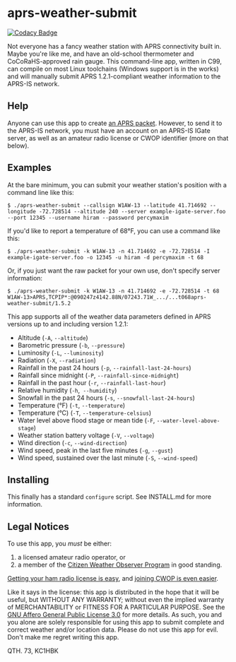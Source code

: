 # aprs-weather-submit

[![Codacy Badge](https://api.codacy.com/project/badge/Grade/a5e5337dd57b486089391aabd2f5429b)](https://app.codacy.com/gh/rhymeswithmogul/aprs-weather-submit?utm_source=github.com\&utm_medium=referral\&utm_content=rhymeswithmogul/aprs-weather-submit\&utm_campaign=Badge_Grade_Settings)

Not everyone has a fancy weather station with APRS connectivity built in.  Maybe you're like me, and have an old-school thermometer and CoCoRaHS-approved rain gauge.  This command-line app, written in C99, can compile on most Linux toolchains (Windows support is in the works) and will manually submit APRS 1.2.1-compliant weather information to the APRS-IS network.

## Help

Anyone can use this app to create [an APRS packet](http://www.aprs.org/doc/APRS101.PDF).  However, to send it to the APRS-IS network, you must have an account on an APRS-IS IGate server, as well as an amateur radio license or CWOP identifier (more on that below).

## Examples

At the bare minimum, you can submit your weather station's position with a command line like this:

```console
$ ./aprs-weather-submit --callsign W1AW-13 --latitude 41.714692 --longitude -72.728514 --altitude 240 --server example-igate-server.foo --port 12345 --username hiram --password percymaxim
```

If you'd like to report a temperature of 68°F, you can use a command like this:

```console
$ ./aprs-weather-submit -k W1AW-13 -n 41.714692 -e -72.728514 -I example-igate-server.foo -o 12345 -u hiram -d percymaxim -t 68
```

Or, if you just want the raw packet for your own use, don't specify server information:

```console
$ ./aprs-weather-submit -k W1AW-13 -n 41.714692 -e -72.728514 -t 68
W1AW-13>APRS,TCPIP*:@090247z4142.88N/07243.71W_.../...t068aprs-weather-submit/1.5.2
```

This app supports all of the weather data parameters defined in APRS versions up to and including version 1.2.1:

*   Altitude (`-A`, `--altitude`)
*   Barometric pressure (`-b`, `--pressure`)
*   Luminosity (`-L`, `--luminosity`)
*   Radiation (`-X`, `--radiation`)
*   Rainfall in the past 24 hours (`-p`, `--rainfall-last-24-hours`)
*   Rainfall since midnight (`-P`, `--rainfall-since-midnight`)
*   Rainfall in the past hour (`-r`, `--rainfall-last-hour`)
*   Relative humidity (`-h`,`  --humidity `)
*   Snowfall in the past 24 hours (`-s`, `--snowfall-last-24-hours`)
*   Temperature (°F) (`-t`, `--temperature`)
*   Temperature (°C) (`-T`, `--temperature-celsius`)
*   Water level above flood stage or mean tide (`-F`, `--water-level-above-stage`)
*   Weather station battery voltage (`-V`, `--voltage`)
*   Wind direction (`-c`, `--wind-direction`)
*   Wind speed, peak in the last five minutes (`-g`, `--gust`)
*   Wind speed, sustained over the last minute (`-S`, `--wind-speed`)

## Installing
This finally has a standard `configure` script.  See INSTALL.md for more information.

## Legal Notices

To use this app, you *must* be either:

1.  a licensed amateur radio operator, or
2.  a member of the [Citizen Weather Observer Program](http://wxqa.com/) in good standing.

[Getting your ham radio license is easy](https://hamstudy.org/), and [joining CWOP is even easier](http://wxqa.com/SIGN-UP.html).

Like it says in the license:  this app is distributed in the hope that it will be useful, but WITHOUT ANY WARRANTY; without even the implied warranty of MERCHANTABILITY or FITNESS FOR A PARTICULAR PURPOSE.  See the [GNU Affero General Public License 3.0](https://www.gnu.org/licenses/agpl-3.0.html) for more details.  As such, you and you alone are solely responsible for using this app to submit complete and correct weather and/or location data.  Please do not use this app for evil.  Don't make me regret writing this app.

QTH. 73, KC1HBK
